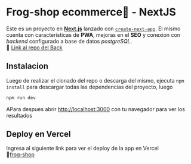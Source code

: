 # Frog-shop ecommerce🐸 - NextJS

Este es un proyecto en **[Next.js](https://nextjs.org/)** lanzado con [`create-next-app`](https://github.com/vercel/next.js/tree/canary/packages/create-next-app).
El mismo cuenta con caracteristicas de **PWA**, mejoras en el **SEO** y conexion con _backend_ configurado a base de datos _postgreSQL_. <br>
🔗 [Link al repo del Back](https://github.com/adroverseba/ecommerce-backend-postgreSQL)

## Instalacion

Luego de realizar el clonado del repo o descarga del mismo, ejecuta `npm install` para descargar todas las dependencias del proyecto, luego

```bash
npm run dev
```

APara despues abrir [http://localhost:3000](http://localhost:3000) con tu navegador para ver los resultados

## Deploy en Vercel

Ingresa al siguiente link para ver el deploy de la app en Vercel<br>
🔗[frog-shop](https://frogshop-ecommerce.vercel.app/)
